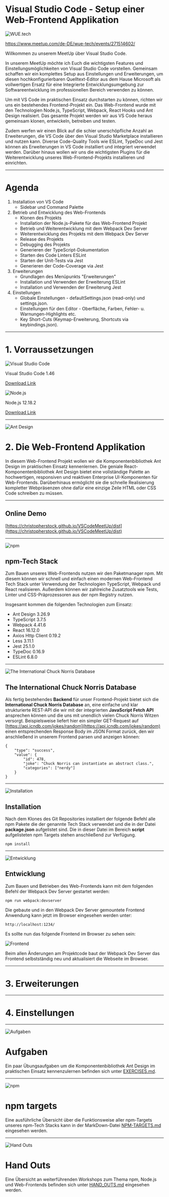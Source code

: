 
# Visual Studio Code - Setup einer Web-Frontend Applikation

![WUE.tech](https://github.com/christopherstock/VSCodeMeetUp/raw/master/_ASSET/readme/meetup.jpg)

https://www.meetup.com/de-DE/wue-tech/events/271514602/

Willkommen zu unserem MeetUp über Visual Studio Code.

In unserem MeetUp möchte ich Euch die wichtigsten Features und Einstellungsmöglichkeiten von Visual Studio Code
  vorstellen. Gemeinsam schaffen wir ein komplettes Setup aus Einstellungen und Erweiterungen, um diesen
  hochkonfigurierbaren Quelltext-Editor aus dem Hause Microsoft als vollwertigen Ersatz für eine Integrierte
  Entwicklungsumgebung zur Softwareentwicklung im professionellen Bereich verwenden zu können.

Um mit VS Code im praktischen Einsatz durchstarten zu können, richten wir uns ein bestehendes Frontend-Projekt ein.
  Das Web-Frontend wurde mit den Technologien Node.js, TypeScript, Webpack, React Hooks und Ant Design realisiert.
  Das gesamte Projekt werden wir aus VS Code heraus gemeinsam klonen, entwickeln, betreiben und testen.

Zudem werfen wir einen Blick auf die schier unerschöpfliche Anzahl an Erweiterungen, die VS Code über den Visual Studio
  Marketplace installieren und nutzen kann. Diverse Code-Quality Tools wie ESLint, TypeDoc und Jest können als
  Erweiterungen in VS Code installiert und integriert verwendet werden. Darüber hinaus wollen wir uns die wichtigsten
  Plugins für die Weiterentwicklung unseres Web-Frontend-Projekts installieren und einrichten.

<hr>

# Agenda

1. Installation von VS Code
    - Sidebar und Command Palette
2. Betrieb und Entwicklung des Web-Frontends
    - Klonen des Projekts
    - Installation der Node.js-Pakete für das Web-Frontend Projekt
    - Betrieb und Weiterentwicklung mit dem Webpack Dev Server
    - Weiterentwicklung des Projekts mit dem Webpack Dev Server
    - Release des Projekts
    - Debugging des Projekts
    - Generieren der TypeScript-Dokumentation
    - Starten des Code Linters ESLint
    - Starten der Unit-Tests via Jest
    - Generieren der Code-Coverage via Jest
3. Erweiterungen
    - Grundlagen des Menüpunkts "Erweiterungen"
    - Installation und Verwenden der Erweiterung ESLint
    - Installation und Verwenden der Erweiterung Jest
4. Einstellungen
    - Globale Einstellungen - defaultSettings.json (read-only) und settings.json.
    - Einstellungen für den Editor - Oberfläche, Farben, Fehler- u. Warnungen-Highlights etc.
    - Key Short-Cuts (Keymap-Erweiterung, Shortcuts via keybindings.json).

<hr>

# 1. Vorraussetzungen

![Visual Studio Code](https://github.com/christopherstock/VSCodeMeetUp/raw/master/_ASSET/readme/150px/logo_vscode.png)

Visual Studio Code 1.46 

[Download Link](https://code.visualstudio.com/)

![Node.js](https://github.com/christopherstock/VSCodeMeetUp/raw/master/_ASSET/readme/150px/logo_node_js.png)

Node.js 12.18.2

[Download Link](https://nodejs.org/de/)

<hr>

![Ant Design](https://github.com/christopherstock/VSCodeMeetUp/raw/master/_ASSET/readme/150px/logo_ant_design.png)

# 2. Die Web-Frontend Applikation

In diesem Web-Frontend Projekt wollen wir die Komponentenbibliothek Ant Design im praktischen Einsatz kennenlernen.
 Die geniale React-Komponentenbibliothek Ant Design bietet eine vollständige Palette an hochwertigen, responsiven und
 reaktiven Enterprise UI-Komponenten für Web-Frontends. Darüberhinaus ermöglicht sie die schnelle Realisierung 
 kompletter Webpräsenzen ohne dafür eine einzige Zeile HTML oder CSS Code schreiben zu müssen.

<hr>

## Online Demo

[https://christopherstock.github.io/VSCodeMeetUp/dist](https://christopherstock.github.io/VSCodeMeetUp/dist)

<hr>

![npm](https://github.com/christopherstock/VSCodeMeetUp/raw/master/_ASSET/readme/150px/logo_npm.png)

## npm-Tech Stack

Zum Bauen unseres Web-Frontends nutzen wir den Paketmanager npm. Mit diesem können wir schnell und einfach
 einen modernen Web-Frontend Tech Stack unter Verwendung der Technologien TypeScript, Webpack und React realisieren.
 Außerdem können wir zahlreiche Zusatztools wie Tests, Linter und CSS-Präprozessoren aus der npm Registry nutzen.

Insgesamt kommen die folgenden Technologien zum Einsatz:

- Ant Design 3.26.9
- TypeScript 3.7.5
- Webpack 4.41.6
- React 16.12.0
- Axios Http Client 0.19.2
- Less 3.11.1
- Jest 25.1.0
- TypeDoc 0.16.9
- ESLint 6.8.0

<hr>

![The International Chuck Norris Database](https://github.com/christopherstock/VSCodeMeetUp/raw/master/_ASSET/readme/150px/icndb.png)

## The International Chuck Norris Database

Als fertig bestehendes **Backend** für unser Frontend-Projekt bietet sich die **International
 Chuck Norris Database** an, eine einfache und klar strukturierte REST-API die wir mit der integrierten
 **JavaScript Fetch API** ansprechen können und die uns mit unendlich vielen Chuck Norris Witzen versorgt.
 Beispielsweise liefert hier ein simpler GET-Request auf [https://api.icndb.com/jokes/random](https://api.icndb.com/jokes/random) einen entsprechenden
 Response Body im JSON Format zurück, den wir anschließend in unserem Frontend parsen und anzeigen können:

```
{
    "type": "success", 
    "value": { 
        "id": 478, 
        "joke": "Chuck Norris can instantiate an abstract class.", 
        "categories": ["nerdy"] 
    }
}
```

<hr>

![Installation](https://github.com/christopherstock/VSCodeMeetUp/raw/master/_ASSET/readme/150px/install.png)

## Installation

Nach dem Klones des Git Repositories installiert der folgende Befehl alle npm Pakete die der genannte Tech Stack 
 verwendet und die in der Datei **package.json** aufgelistet sind. Die in dieser Datei im Bereich **script** 
 aufgelisteten npm Targets stehen anschließend zur Verfügung.

`npm install`

<hr>

![Entwicklung](https://github.com/christopherstock/VSCodeMeetUp/raw/master/_ASSET/readme/150px/develop.png)

## Entwicklung

Zum Bauen und Betrieben des Web-Frontends kann mit dem folgenden Befehl der Webpack Dev Server gestartet werden:

`npm run webpack:devserver`

Die gebaute und in den Webpack Dev Server gemountete Frontend Anwendung kann jetzt im Browser eingesehen werden unter:
 
`http://localhost:1234/`

Es sollte nun das folgende Frontend im Browser zu sehen sein:

![Frontend](https://github.com/christopherstock/VSCodeMeetUp/raw/master/_ASSET/readme/150px/frontend.jpg)

Beim allen Änderungen am Projektcode baut der Webpack Dev Server das Frontend selbstständig neu und aktualisiert die
 Webseite im Browser.

<hr>

# 3. Erweiterungen




<hr>

# 4. Einstellungen




<hr>

![Aufgaben](https://github.com/christopherstock/VSCodeMeetUp/raw/master/_ASSET/readme/150px/exam.png)

# Aufgaben

Ein paar Übungsaufgaben um die Komponentenbibliothek Ant Design im praktischen Einsatz kennenzulernen
 befinden sich unter [EXERCISES.md](https://github.com/christopherstock/VSCodeMeetUp/blob/master/EXERCISES.md).

<hr>

![npm](https://github.com/christopherstock/VSCodeMeetUp/raw/master/_ASSET/readme/150px/logo_npm.png)

# npm targets

Eine ausführliche Übersicht über die Funktionsweise aller npm-Targets unseres npm-Tech Stacks kann in der
 MarkDown-Datei [NPM-TARGETS.md](https://github.com/christopherstock/VSCodeMeetUp/blob/master/NPM-TARGETS.md)
 eingesehen werden. 

<hr>

![Hand Outs](https://github.com/christopherstock/VSCodeMeetUp/raw/master/_ASSET/readme/150px/handout.png)

# Hand Outs

Eine Übersicht an weiterführenden Workshops zum Thema npm, Node.js und Web-Frontends
 befinden sich unter [HAND_OUTS.md](https://github.com/christopherstock/VSCodeMeetUp/blob/master/HAND_OUTS.md)
 eingesehen werden.
